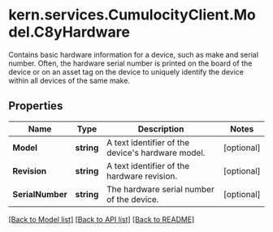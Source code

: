 # kern.services.CumulocityClient.Model.C8yHardware
Contains basic hardware information for a device, such as make and serial number. Often, the hardware serial number is printed on the board of the device or on an asset tag on the device to uniquely identify the device within all devices of the same make.

## Properties

Name | Type | Description | Notes
------------ | ------------- | ------------- | -------------
**Model** | **string** | A text identifier of the device&#39;s hardware model. | [optional] 
**Revision** | **string** | A text identifier of the hardware revision. | [optional] 
**SerialNumber** | **string** | The hardware serial number of the device. | [optional] 

[[Back to Model list]](../README.md#documentation-for-models) [[Back to API list]](../README.md#documentation-for-api-endpoints) [[Back to README]](../README.md)

